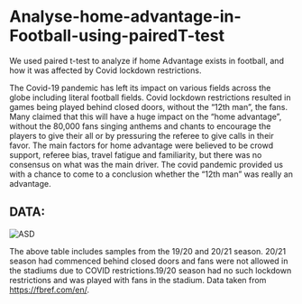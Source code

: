 # Analyse-home-advantage-in-Football-using-pairedT-test
We used paired t-test to analyze if home Advantage exists in football, and how it was affected by Covid lockdown restrictions.

The Covid-19 pandemic has left its impact on various fields across the globe including literal football fields. Covid lockdown restrictions resulted in games being played behind closed doors, without the “12th man”, the fans. Many claimed that this will have a huge impact on the “home advantage”, without the 80,000 fans singing anthems and chants to encourage the players to give their all or by pressuring the referee to
give calls in their favor. The main factors for home advantage were believed to be crowd support, referee bias, travel fatigue and familiarity,  but there was no consensus on what was the main driver. The covid pandemic provided us with a chance to come to a conclusion whether the “12th man” was really an advantage. 

## DATA:
![ASD](https://user-images.githubusercontent.com/63405689/137280658-f9bfb637-5fd2-4fb2-bbde-b73f7a79386e.JPG)

The above table includes samples from the 19/20 and 20/21 season. 20/21 season had commenced behind closed doors and fans were not allowed in the stadiums due to COVID restrictions.19/20 season had no such lockdown restrictions and was played with fans in the stadium. Data taken from https://fbref.com/en/.

